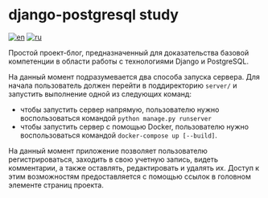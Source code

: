 # django-postgresql study
[![en](https://img.shields.io/badge/lang-en-red)](https://github.com/lcgeneralprojects/django-posgresql-study/blob/main/README.md)
[![ru](https://img.shields.io/badge/lang-ru-green)](https://github.com/lcgeneralprojects/django-posgresql-study/blob/main/README.ru.md)

Простой проект-блог, предназначенный для доказательства базовой компетенции в области работы с технологиями Django и PostgreSQL.

На данный момент подразумевается два способа запуска сервера.
Для начала пользователь должен перейти в поддиректорию `server/` и запустить выполнение одной из следующих команд:
- чтобы запустить сервер напрямую, пользователю нужно воспользоваться командой `python manage.py runserver`
- чтобы запустить сервер с помощью Docker, пользователю нужно воспользоваться командой `docker-compose up [--build]`.

На данный момент приложение позволяет пользователю регистрироваться, заходить в свою учетную запись, видеть комментарии, а также оставлять, редактировать и удалять их. Доступ к этим возможностям предоставляется с помощью ссылок в головном элементе страниц проекта.
